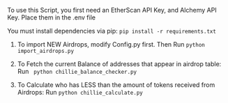 To use this Script, you first need an EtherScan API Key, and Alchemy API Key.
Place them in the .env file

You must install dependencies via pip:
`pip install -r requirements.txt`

1. To import NEW Airdrops, modify Config.py first.
Then Run `python import_airdrops.py`

2. To Fetch the current Balance of addresses that appear in airdrop table:
Run ` python chillie_balance_checker.py`

3. To Calculate who has LESS than the amount of tokens received from Airdrops:
Run `python chillie_calculate.py`

